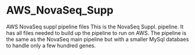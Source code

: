 # AWS_NovaSeq_Supp
AWS NovaSeq suppl pipeline files
This is the NovaSeq Suppl. pipeline. It has all files needed to build up the pipeline to run on AWS. The pipeline is the same
as the NovaSeq main pipeline but with a smaller MySql databaes to handle only a few hundred genes. 
